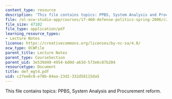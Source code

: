 ```yaml
---
content_type: resource
description: 'This file contains topics: PPBS, System Analysis and Procurement reform.'
file: /ol-ocw-studio-app/courses/17-460-defense-politics-spring-2006/c27ee0c0e78b84aa23d2332d58115da5_def_mgt4.pdf
file_size: 47102
file_type: application/pdf
learning_resource_types:
- Lecture Notes
license: https://creativecommons.org/licenses/by-nc-sa/4.0/
ocw_type: OCWFile
parent_title: Lecture Notes
parent_type: CourseSection
parent_uid: 3e539d49-4954-bd0d-a63d-573e6c87b204
resourcetype: Document
title: def_mgt4.pdf
uid: c27ee0c0-e78b-84aa-23d2-332d58115da5
---
```

This file contains topics: PPBS, System Analysis and Procurement reform.